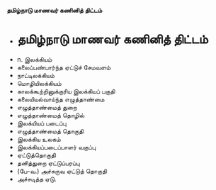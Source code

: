 **தமிழ்நாடு மாணவர் கணினித் திட்டம்**
- # தமிழ்நாடு மாணவர் கணினித் திட்டம்
- n. இலக்கியம்
- கலைப்பண்பார்ந்த ஏட்டுச் சேமவளம்
- நாட்டிலக்கியம்
- மொழியிலக்கியம்
- காலக்கூற்றினுக்குரிய இலக்கியப் பகுதி
- கலையியல்வாய்ந்த எழுத்தாண்மை
- எழுத்தாண்மைத் துறை
- எழுத்தாண்மைத் தொழில்
-  இலக்யியப் படைப்பு
- எழுத்தாண்மைத் தொகுதி
- இலக்கிய உலகம்
- இலக்கியப்படைப்பாளர் வகுப்பு
- ஏட்டுத்தொகுதி
- தனித்துறை ஏட்டுப்பரப்பு
- (பே-வ.) அச்சுருவ ஏட்டுத் தொகுதி
- அச்சடித்த ஏடு.

